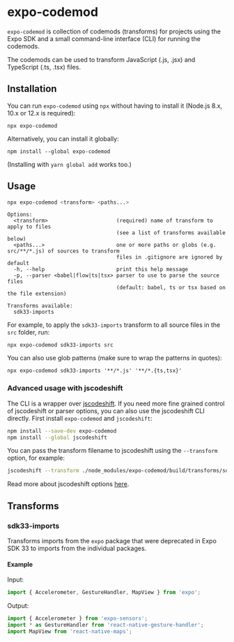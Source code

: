# expo-codemod

`expo-codemod` is collection of codemods (transforms) for projects using the Expo SDK and a small command-line interface (CLI) for running the codemods.

The codemods can be used to transform JavaScript (.js, .jsx) and TypeScript (.ts, .tsx) files.

## Installation

You can run `expo-codemod` using `npx` without having to install it (Node.js 8.x, 10.x or 12.x is required):
```
npx expo-codemod
```
Alternatively, you can install it globally:
```
npm install --global expo-codemod
```
(Installing with `yarn global add` works too.)

## Usage

```sh
npx expo-codemod <transform> <paths...>
```

```
Options:
  <transform>                      (required) name of transform to apply to files
                                   (see a list of transforms available below)
  <paths...>                       one or more paths or globs (e.g. src/**/*.js) of sources to transform
                                   files in .gitignore are ignored by default
  -h, --help                       print this help message
  -p, --parser <babel|flow|ts|tsx> parser to use to parse the source files
                                   (default: babel, ts or tsx based on the file extension)

Transforms available:
  sdk33-imports
```
For example, to apply the `sdk33-imports` transform to all source files in the `src` folder, run:
```
npx expo-codemod sdk33-imports src
```
You can also use glob patterns (make sure to wrap the patterns in quotes):
```
npx expo-codemod sdk33-imports '**/*.js' '**/*.{ts,tsx}'
```

### Advanced usage with jscodeshift

The CLI is a wrapper over [jscodeshift](https://github.com/facebook/jscodeshift). If you need more fine grained control of jscodeshift or parser options, you can also use the jscodeshift CLI directly. First install `expo-codemod` and `jscodeshift`:

```sh
npm install --save-dev expo-codemod
npm install --global jscodeshift
```

You can pass the transform filename to jscodeshift using the `--transform` option, for example:

```sh
jscodeshift --transform ./node_modules/expo-codemod/build/transforms/sdk33-imports.js --no-babel --ignore-config .gitignore .
```
Read more about jscodeshift options [here](https://github.com/facebook/jscodeshift#usage-cli).

## Transforms

### sdk33-imports

Transforms imports from the `expo` package that were deprecated in Expo SDK 33 to imports from the individual packages.

#### Example

Input:

```js
import { Accelerometer, GestureHandler, MapView } from 'expo';
```

Output:

```js
import { Accelerometer } from 'expo-sensors';
import * as GestureHandler from 'react-native-gesture-handler';
import MapView from 'react-native-maps';
```
